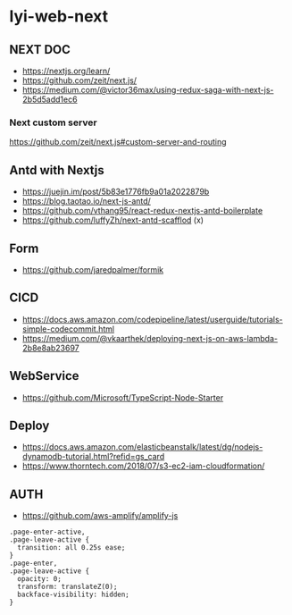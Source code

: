 # lyi-web-next

## NEXT DOC
 - https://nextjs.org/learn/
 - https://github.com/zeit/next.js/
 - https://medium.com/@victor36max/using-redux-saga-with-next-js-2b5d5add1ec6
 ### Next custom server
 https://github.com/zeit/next.js#custom-server-and-routing

## Antd with Nextjs
 - https://juejin.im/post/5b83e1776fb9a01a2022879b
 - https://blog.taotao.io/next-js-antd/
 - https://github.com/vthang95/react-redux-nextjs-antd-boilerplate
 - https://github.com/luffyZh/next-antd-scafflod (x)

## Form
 - https://github.com/jaredpalmer/formik

## CICD
 - https://docs.aws.amazon.com/codepipeline/latest/userguide/tutorials-simple-codecommit.html
 - https://medium.com/@vkaarthek/deploying-next-js-on-aws-lambda-2b8e8ab23697

## WebService
 - https://github.com/Microsoft/TypeScript-Node-Starter

## Deploy
 - https://docs.aws.amazon.com/elasticbeanstalk/latest/dg/nodejs-dynamodb-tutorial.html?refid=gs_card
 - https://www.thorntech.com/2018/07/s3-ec2-iam-cloudformation/


## AUTH
 - https://github.com/aws-amplify/amplify-js


```
.page-enter-active,
.page-leave-active {
  transition: all 0.25s ease;
}
.page-enter,
.page-leave-active {
  opacity: 0;
  transform: translateZ(0);
  backface-visibility: hidden;
}
```
